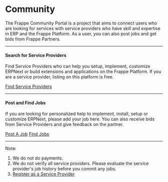 # Community

The Frappe Community Portal is a project that aims to connect users who are looking for services with service providers who have skill and expertise in ERP and the Frappe Platform. As a user, you can also post jobs and get bids from Frappe Partners.

---

#### Search for Service Providers

Find Service Providers who can help you setup, implement, customize ERPNext or build extensions and applications on the Frappe Platform. If you are a service provider, listing on this platform is free.

<a href="/community/service-providers" class="btn btn-success">Find Service Providers</a>

---

#### Post and Find Jobs

If you are looking for personalized help to implement, install, setup or customize ERPNext, please add your job here. You can also receive bids from Service Providers and give feedback on the partner.

<a href="/post-jobs" class="btn btn-success">Post A Job</a>
<a href="/community/jobs" class="btn btn-default">Find Jobs</a>

---

Note:

1. We do not do payments.
1. We do not verify all service providers. Please evaluate the service provider's job history before you commit any jobs.
1. [Register as a Service Provider](/become-a-partner)

